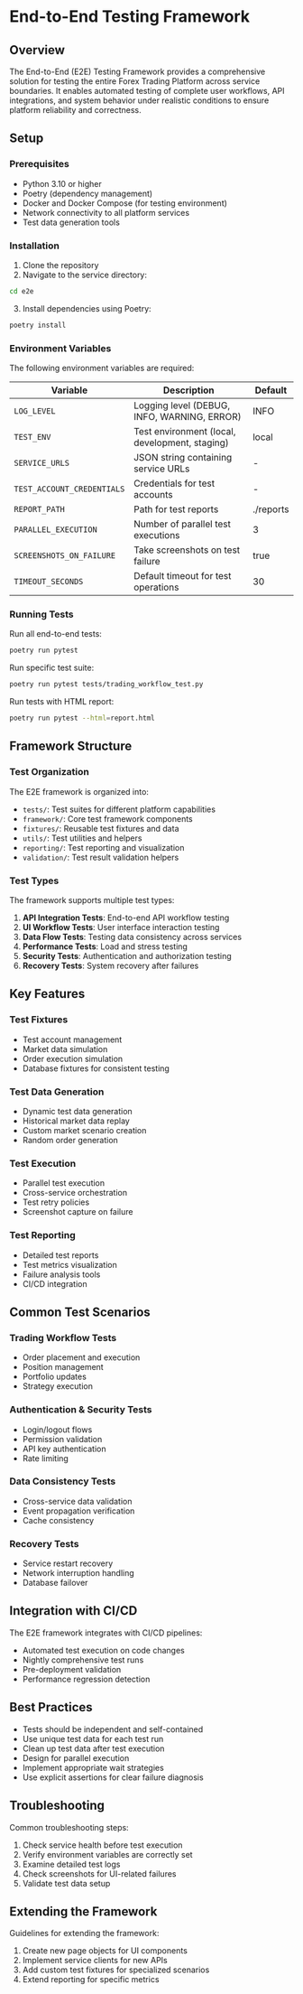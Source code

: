 # End-to-End Testing Framework

## Overview
The End-to-End (E2E) Testing Framework provides a comprehensive solution for testing the entire Forex Trading Platform across service boundaries. It enables automated testing of complete user workflows, API integrations, and system behavior under realistic conditions to ensure platform reliability and correctness.

## Setup

### Prerequisites
- Python 3.10 or higher
- Poetry (dependency management)
- Docker and Docker Compose (for testing environment)
- Network connectivity to all platform services
- Test data generation tools

### Installation
1. Clone the repository
2. Navigate to the service directory:
```bash
cd e2e
```
3. Install dependencies using Poetry:
```bash
poetry install
```

### Environment Variables
The following environment variables are required:

| Variable | Description | Default |
|----------|-------------|---------|
| `LOG_LEVEL` | Logging level (DEBUG, INFO, WARNING, ERROR) | INFO |
| `TEST_ENV` | Test environment (local, development, staging) | local |
| `SERVICE_URLS` | JSON string containing service URLs | - |
| `TEST_ACCOUNT_CREDENTIALS` | Credentials for test accounts | - |
| `REPORT_PATH` | Path for test reports | ./reports |
| `PARALLEL_EXECUTION` | Number of parallel test executions | 3 |
| `SCREENSHOTS_ON_FAILURE` | Take screenshots on test failure | true |
| `TIMEOUT_SECONDS` | Default timeout for test operations | 30 |

### Running Tests
Run all end-to-end tests:
```bash
poetry run pytest
```

Run specific test suite:
```bash
poetry run pytest tests/trading_workflow_test.py
```

Run tests with HTML report:
```bash
poetry run pytest --html=report.html
```

## Framework Structure

### Test Organization
The E2E framework is organized into:

- `tests/`: Test suites for different platform capabilities
- `framework/`: Core test framework components
- `fixtures/`: Reusable test fixtures and data
- `utils/`: Test utilities and helpers
- `reporting/`: Test reporting and visualization
- `validation/`: Test result validation helpers

### Test Types
The framework supports multiple test types:

1. **API Integration Tests**: End-to-end API workflow testing
2. **UI Workflow Tests**: User interface interaction testing
3. **Data Flow Tests**: Testing data consistency across services
4. **Performance Tests**: Load and stress testing
5. **Security Tests**: Authentication and authorization testing
6. **Recovery Tests**: System recovery after failures

## Key Features

### Test Fixtures
- Test account management
- Market data simulation
- Order execution simulation
- Database fixtures for consistent testing

### Test Data Generation
- Dynamic test data generation
- Historical market data replay
- Custom market scenario creation
- Random order generation

### Test Execution
- Parallel test execution
- Cross-service orchestration
- Test retry policies
- Screenshot capture on failure

### Test Reporting
- Detailed test reports
- Test metrics visualization
- Failure analysis tools
- CI/CD integration

## Common Test Scenarios

### Trading Workflow Tests
- Order placement and execution
- Position management
- Portfolio updates
- Strategy execution

### Authentication & Security Tests
- Login/logout flows
- Permission validation
- API key authentication
- Rate limiting

### Data Consistency Tests
- Cross-service data validation
- Event propagation verification
- Cache consistency

### Recovery Tests
- Service restart recovery
- Network interruption handling
- Database failover

## Integration with CI/CD
The E2E framework integrates with CI/CD pipelines:

- Automated test execution on code changes
- Nightly comprehensive test runs
- Pre-deployment validation
- Performance regression detection

## Best Practices
- Tests should be independent and self-contained
- Use unique test data for each test run
- Clean up test data after test execution
- Design for parallel execution
- Implement appropriate wait strategies
- Use explicit assertions for clear failure diagnosis

## Troubleshooting
Common troubleshooting steps:

1. Check service health before test execution
2. Verify environment variables are correctly set
3. Examine detailed test logs
4. Check screenshots for UI-related failures
5. Validate test data setup

## Extending the Framework
Guidelines for extending the framework:

1. Create new page objects for UI components
2. Implement service clients for new APIs
3. Add custom test fixtures for specialized scenarios
4. Extend reporting for specific metrics
